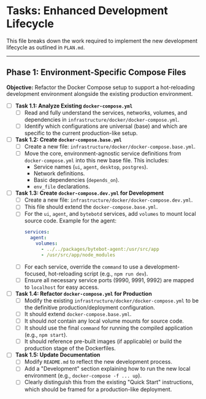 # Tasks: Enhanced Development Lifecycle

This file breaks down the work required to implement the new development lifecycle as outlined in `PLAN.md`.

---

## Phase 1: Environment-Specific Compose Files

**Objective:** Refactor the Docker Compose setup to support a hot-reloading development environment alongside the existing production environment.

- [ ] **Task 1.1: Analyze Existing `docker-compose.yml`**
    - [ ] Read and fully understand the services, networks, volumes, and dependencies in `infrastructure/docker/docker-compose.yml`.
    - [ ] Identify which configurations are universal (base) and which are specific to the current production-like setup.

- [ ] **Task 1.2: Create `docker-compose.base.yml`**
    - [ ] Create a new file: `infrastructure/docker/docker-compose.base.yml`.
    - [ ] Move the core, environment-agnostic service definitions from `docker-compose.yml` into this new base file. This includes:
        - Service names (`ui`, `agent`, `desktop`, `postgres`).
        - Network definitions.
        - Basic dependencies (`depends_on`).
        - `env_file` declarations.

- [ ] **Task 1.3: Create `docker-compose.dev.yml` for Development**
    - [ ] Create a new file: `infrastructure/docker/docker-compose.dev.yml`.
    - [ ] This file should extend the `docker-compose.base.yml`.
    - [ ] For the `ui`, `agent`, and `bytebotd` services, add `volumes` to mount local source code. Example for the agent:
      ```yaml
      services:
        agent:
          volumes:
            - ../../packages/bytebot-agent:/usr/src/app
            - /usr/src/app/node_modules
      ```
    - [ ] For each service, override the `command` to use a development-focused, hot-reloading script (e.g., `npm run dev`).
    - [ ] Ensure all necessary service ports (9990, 9991, 9992) are mapped to `localhost` for easy access.

- [ ] **Task 1.4: Refactor `docker-compose.yml` for Production**
    - [ ] Modify the existing `infrastructure/docker/docker-compose.yml` to be the definitive production/deployment configuration.
    - [ ] It should extend `docker-compose.base.yml`.
    - [ ] It should *not* contain any local volume mounts for source code.
    - [ ] It should use the final `command` for running the compiled application (e.g., `npm start`).
    - [ ] It should reference pre-built images (if applicable) or build the production stage of the Dockerfiles.

- [ ] **Task 1.5: Update Documentation**
    - [ ] Modify `README.md` to reflect the new development process.
    - [ ] Add a "Development" section explaining how to run the new local environment (e.g., `docker-compose -f ... up`).
    - [ ] Clearly distinguish this from the existing "Quick Start" instructions, which should be framed for a production-like deployment.
